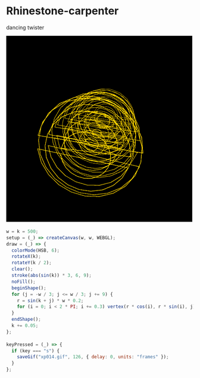 # Rhinestone-carpenter
dancing twister

![buh](https://github.com/nicolasbaez/Rhinestone-carpenter/blob/main/xp014.gif)
```javascript
w = k = 500;
setup = (_) => createCanvas(w, w, WEBGL);
draw = (_) => {
  colorMode(HSB, 6);
  rotateX(k);
  rotateY(k / 2);
  clear();
  stroke(abs(sin(k)) * 3, 6, 9);
  noFill();
  beginShape();
  for (j = -w / 3; j <= w / 3; j += 9) {
    r = sin(k + j) * w * 0.2;
    for (i = 0; i < 2 * PI; i += 0.3) vertex(r * cos(i), r * sin(i), j);
  }
  endShape();
  k += 0.05;
};

keyPressed = (_) => {
  if (key === "s") {
    saveGif("xp014.gif", 126, { delay: 0, units: "frames" });
  }
};

